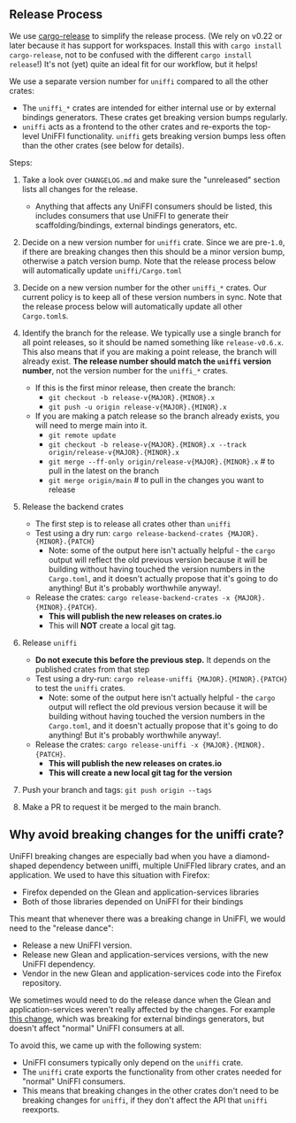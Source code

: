 
## Release Process

We use [cargo-release](https://crates.io/crates/cargo-release) to simplify the release process.
(We rely on v0.22 or later because it has support for workspaces. Install this with
`cargo install cargo-release`, not to be confused with the different `cargo install release`!)
It's not (yet) quite an ideal fit for our workflow, but it helps!

We use a separate version number for `uniffi` compared to all the other crates:

  - The `uniffi_*` crates are intended for either internal use or by external bindings generators.
    These crates get breaking version bumps regularly.
  - `uniffi` acts as a frontend to the other crates and re-exports the top-level UniFFI
    functionality.  `uniffi` gets breaking version bumps less often than the other crates (see below
    for details).

Steps:

1. Take a look over `CHANGELOG.md` and make sure the "unreleased" section lists all changes for
   the release.
   * Anything that affects any UniFFI consumers should be listed, this includes consumers that
     use UniFFI to generate their scaffolding/bindings, external bindings generators, etc.

1. Decide on a new version number for `uniffi` crate.  Since we are pre-`1.0`, if there are breaking
   changes then this should be a minor version bump, otherwise a patch version bump.
   Note that the release process below will automatically update `uniffi/Cargo.toml`

1. Decide on a new version number for the other `uniffi_*` crates.  Our current
   policy is to keep all of these version numbers in sync.
   Note that the release process below will automatically update all other `Cargo.toml`s.

1. Identify the branch for the release. We typically use a single branch for all point releases,
   so it should be named something like `release-v0.6.x`. This also means that if you are making a point release, the branch
   will already exist. **The release number should match the `uniffi` version number**, not the
   version number for the `uniffi_*` crates.

   * If this is the first minor release, then create the branch:
      * `git checkout -b release-v{MAJOR}.{MINOR}.x`
      * `git push -u origin release-v{MAJOR}.{MINOR}.x`
   * If you are making a patch release so the branch already exists, you will need to
     merge main into it.
      * `git remote update`
      * `git checkout -b release-v{MAJOR}.{MINOR}.x --track origin/release-v{MAJOR}.{MINOR}.x`
      * `git merge --ff-only origin/release-v{MAJOR}.{MINOR}.x` # to pull in the latest on the branch
      * `git merge origin/main` # to pull in the changes you want to release

1. Release the backend crates
   * The first step is to release all crates other than `uniffi`
   * Test using a dry run: `cargo release-backend-crates {MAJOR}.{MINOR}.{PATCH}`
       * Note: some of the output here isn't actually helpful - the `cargo` output will reflect the old
         previous version because it will be building without having touched the version numbers in the
         `Cargo.toml`, and it doesn't actually propose that it's going to do anything! But it's probably
         worthwhile anyway!.
   * Release the crates: `cargo release-backend-crates -x {MAJOR}.{MINOR}.{PATCH}`.
       * **This will publish the new releases on crates.io**
       * This will **NOT** create a local git tag.

1. Release `uniffi`
   * **Do not execute this before the previous step.**  It depends on the published crates from that step
   * Test using a dry-run: `cargo release-uniffi {MAJOR}.{MINOR}.{PATCH}` to test the `uniffi` crates.
       * Note: some of the output here isn't actually helpful - the `cargo` output will reflect the old
         previous version because it will be building without having touched the version numbers in the
         `Cargo.toml`, and it doesn't actually propose that it's going to do anything! But it's probably
         worthwhile anyway!.
   * Release the crates: `cargo release-uniffi -x {MAJOR}.{MINOR}.{PATCH}`.
       * **This will publish the new releases on crates.io**
       * **This will create a new local git tag for the version**

1. Push your branch and tags: `git push origin --tags`
1. Make a PR to request it be merged to the main branch.

## Why avoid breaking changes for the uniffi crate?

UniFFI breaking changes are especially bad when you have a diamond-shaped dependency between uniffi,
multiple UniFFIed library crates, and an application.  We used to have this situation with Firefox:

- Firefox depended on the Glean and application-services libraries
- Both of those libraries depended on UniFFI for their bindings

This meant that whenever there was a breaking change in UniFFI, we would need to the "release
dance":
 - Release a new UniFFI version.
 - Release new Glean and application-services versions, with the new UniFFI dependency.
 - Vendor in the new Glean and application-services code into the Firefox repository.

We sometimes would need to do the release dance when the Glean and application-services weren't
really affected by the changes.  For example [this change](
https://github.com/mozilla/uniffi-rs/commit/0bf18394a49856ce0705a7eae3cb1c0127d6ffb9), which was
breaking for external bindings generators, but doesn't affect "normal" UniFFI consumers at all.

To avoid this, we came up with the following system:
 - UniFFI consumers typically only depend on the `uniffi` crate.
 - The `uniffi` crate exports the functionality from other crates needed for "normal" UniFFI
   consumers.
 - This means that breaking changes in the other crates don't need to be breaking changes for
   `uniffi`, if they don't affect the API  that `uniffi` reexports.

